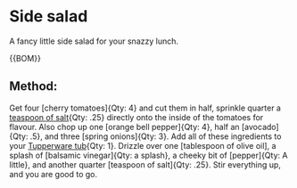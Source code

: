 

[Tupperware tub]:Parts/Tupperware.md "Qty: 1"

# Side salad

A fancy little side salad for your snazzy lunch.

{{BOM}}

## Method:

Get four [cherry tomatoes]{Qty: 4} and cut them in half, sprinkle quarter a [teaspoon of salt](linktosalt.md){Qty: .25} directly onto the inside of the tomatoes for flavour. Also chop up one [orange bell pepper]{Qty: 4}, half an [avocado]{Qty: .5}, and three [spring onions]{Qty: 3}. Add all of these ingredients to your [Tupperware tub]{Qty: 1}. Drizzle over one [tablespoon of olive oil], a splash of [balsamic vinegar]{Qty: a splash}, a cheeky bit of [pepper]{Qty: A little}, and another quarter [teaspoon of salt]{Qty: .25}. Stir everything up, and you are good to go.

